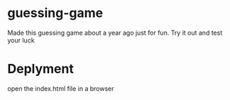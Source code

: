 # guessing-game
Made this guessing game about a year ago just for fun. Try it out and test your luck 

# Deplyment
open the index.html file in a browser
